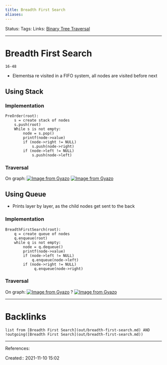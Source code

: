 ```yaml
---
title: Breadth First Search
aliases:
---
```

Status:
Tags:
Links: [Binary Tree Traversal](out/binary-tree-traversal.md)
___

# Breadth First Search
`16-48`
- Elementsa re visited in a FIFO system, all nodes are visited before next
## Using Stack
### Implementation
```
PreOrder(root):
	s = create stack of nodes
	s.push(root)
	While s is not empty:
		node = s.pop()
		printf(node->value)
		if (node->right != NULL)
			s.push(node->right)
		if (node->left != NULL)
			s.push(node->left)
```
### Traversal
On graph:
[![Image from Gyazo](https://i.gyazo.com/7ddec7dcca20bdc2c9ce9d1273b14715.png)](https://gyazo.com/7ddec7dcca20bdc2c9ce9d1273b14715)
[![Image from Gyazo](https://i.gyazo.com/8193a891339e2364048381e1765c6bce.png)](https://gyazo.com/8193a891339e2364048381e1765c6bce)


## Using Queue
- Prints layer by layer, as the child nodes get sent to the back

### Implementation
```
BreadthFirstSearch(root):
	q = create queue of nodes
	q.enqueue(root)
	while q is not empty:
		node = q.dequeue()
		printf(node->value)
		if (node->left != NULL)
			q.enqueue(node->left)
		if (node->right != NULL)
			 q.enqueue(node->right)
```

### Traversal
On graph:
[![Image from Gyazo](https://i.gyazo.com/7ddec7dcca20bdc2c9ce9d1273b14715.png)](https://gyazo.com/7ddec7dcca20bdc2c9ce9d1273b14715)
?
[![Image from Gyazo](https://i.gyazo.com/d660253be946a4c4910fe1cc45d91ad9.png)](https://gyazo.com/d660253be946a4c4910fe1cc45d91ad9)
___

# Backlinks
```dataview
list from [Breadth First Search](out/breadth-first-search.md) AND !outgoing([Breadth First Search](out/breadth-first-search.md))
```
___
References:

Created:: 2021-11-10 15:02
